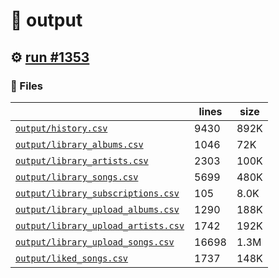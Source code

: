 # 📝  output 

## ⚙️ [run #1353](https://github.com/jwenerd/ytm-dl/actions/runs/9312498976)

### 📁 Files

|                                                                         |lines|size|
|-------------------------------------------------------------------------|-----|----|
|[`output/history.csv` ](output/history.csv)                              |9430 |892K|
|[`output/library_albums.csv` ](output/library_albums.csv)                |1046 |72K |
|[`output/library_artists.csv` ](output/library_artists.csv)              |2303 |100K|
|[`output/library_songs.csv` ](output/library_songs.csv)                  |5699 |480K|
|[`output/library_subscriptions.csv` ](output/library_subscriptions.csv)  |105  |8.0K|
|[`output/library_upload_albums.csv` ](output/library_upload_albums.csv)  |1290 |188K|
|[`output/library_upload_artists.csv` ](output/library_upload_artists.csv)|1742 |192K|
|[`output/library_upload_songs.csv` ](output/library_upload_songs.csv)    |16698|1.3M|
|[`output/liked_songs.csv` ](output/liked_songs.csv)                      |1737 |148K|
